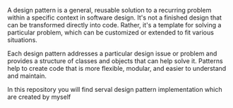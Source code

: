 A design pattern is a general, reusable solution to a recurring problem within a specific context in software design. It's not a finished design that can be transformed directly into code. Rather, it's a template for solving a particular problem, which can be customized or extended to fit various situations.

Each design pattern addresses a particular design issue or problem and provides a structure of classes and objects that can help solve it. Patterns help to create code that is more flexible, modular, and easier to understand and maintain. 

In this repository you will find serval design pattern implementation which are created by myself  